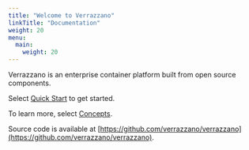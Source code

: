```yaml
---
title: "Welcome to Verrazzano"
linkTitle: "Documentation"
weight: 20
menu:
  main:
    weight: 20
---
```

Verrazzano is an enterprise container platform built from open source components.

Select [Quick Start](quickstart) to get started.

To learn more, select [Concepts](concepts/).

Source code is available at [https://github.com/verrazzano/verrazzano](https://github.com/verrazzano/verrazzano).
